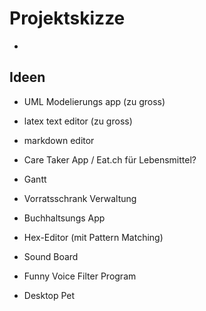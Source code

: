 # Projektskizze

* 

## Ideen

* UML Modelierungs app (zu gross)
* latex text editor (zu gross)
* markdown editor 
* Care Taker App / Eat.ch für Lebensmittel?
* Gantt



* Vorratsschrank Verwaltung
* Buchhaltsungs App
* Hex-Editor (mit Pattern Matching)
* Sound Board
* Funny Voice Filter Program
* Desktop Pet

